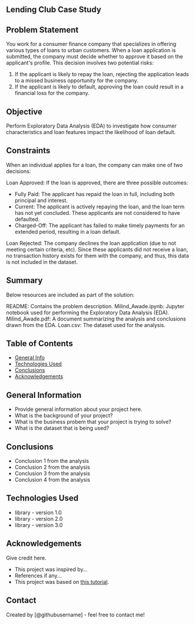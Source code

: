 ## Lending Club Case Study ##
 
## Problem Statement
You work for a consumer finance company that specializes in offering various types of loans to urban customers. When a loan application is submitted, the company must decide whether to approve it based on the applicant's profile. This decision involves two potential risks:

1. If the applicant is likely to repay the loan, rejecting the application leads to a missed business opportunity for the company.
2. If the applicant is likely to default, approving the loan could result in a financial loss for the company.

## Objective
Perform Exploratory Data Analysis (EDA) to investigate how consumer characteristics and loan features impact the likelihood of loan default.

## Constraints
When an individual applies for a loan, the company can make one of two decisions:

Loan Approved: If the loan is approved, there are three possible outcomes:
- Fully Paid: The applicant has repaid the loan in full, including both principal and interest.
- Current: The applicant is actively repaying the loan, and the loan term has not yet concluded. These applicants are not considered to have defaulted.
- Charged-Off: The applicant has failed to make timely payments for an extended period, resulting in a loan default.

Loan Rejected: The company declines the loan application (due to not meeting certain criteria, etc). Since these applicants did not receive a loan, no transaction history exists for them with the company, and thus, this data is not included in the dataset.


 ## Summary
Below resources are included as part of the solution:

README: Contains the problem description.
Milind_Awade.ipynb: Jupyter notebook used for performing the Exploratory Data Analysis (EDA).
Milind_Awade.pdf: A document summarizing the analysis and conclusions drawn from the EDA.
Loan.csv: The dataset used for the analysis.




## Table of Contents
* [General Info](#general-information)
* [Technologies Used](#technologies-used)
* [Conclusions](#conclusions)
* [Acknowledgements](#acknowledgements)

<!-- You can include any other section that is pertinent to your problem -->

## General Information
- Provide general information about your project here.
- What is the background of your project?
- What is the business probem that your project is trying to solve?
- What is the dataset that is being used?

<!-- You don't have to answer all the questions - just the ones relevant to your project. -->

## Conclusions
- Conclusion 1 from the analysis
- Conclusion 2 from the analysis
- Conclusion 3 from the analysis
- Conclusion 4 from the analysis

<!-- You don't have to answer all the questions - just the ones relevant to your project. -->


## Technologies Used
- library - version 1.0
- library - version 2.0
- library - version 3.0

<!-- As the libraries versions keep on changing, it is recommended to mention the version of library used in this project -->

## Acknowledgements
Give credit here.
- This project was inspired by...
- References if any...
- This project was based on [this tutorial](https://www.example.com).


## Contact
Created by [@githubusername] - feel free to contact me!


<!-- Optional -->
<!-- ## License -->
<!-- This project is open source and available under the [... License](). -->

<!-- You don't have to include all sections - just the one's relevant to your project -->
